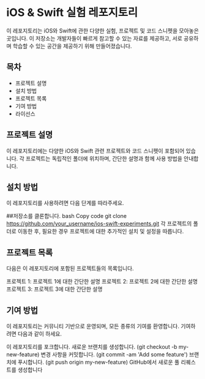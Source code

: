 # iOS & Swift 실험 레포지토리

이 레포지토리는 iOS와 Swift에 관한 다양한 실험, 프로젝트 및 코드 스니펫을 모아놓은 곳입니다. 이 저장소는 개발자들이 빠르게 참고할 수 있는 자료를 제공하고, 서로 공유하며 학습할 수 있는 공간을 제공하기 위해 만들어졌습니다.

## 목차
- 프로젝트 설명
- 설치 방법
- 프로젝트 목록
- 기여 방법
- 라이선스


## 프로젝트 설명
이 레포지토리에는 다양한 iOS와 Swift 관련 프로젝트와 코드 스니펫이 포함되어 있습니다. 각 프로젝트는 독립적인 폴더에 위치하며, 간단한 설명과 함께 사용 방법을 안내합니다.

##  설치 방법
이 레포지토리를 사용하려면 다음 단계를 따라주세요.

##저장소를 클론합니다.
bash
Copy code
git clone https://github.com/your_username/ios-swift-experiments.git
각 프로젝트의 폴더로 이동한 후, 필요한 경우 프로젝트에 대한 추가적인 설치 및 설정을 따릅니다.

## 프로젝트 목록
다음은 이 레포지토리에 포함된 프로젝트들의 목록입니다.

프로젝트 1: 프로젝트 1에 대한 간단한 설명
프로젝트 2: 프로젝트 2에 대한 간단한 설명
프로젝트 3: 프로젝트 3에 대한 간단한 설명

## 기여 방법
이 레포지토리는 커뮤니티 기반으로 운영되며, 모든 종류의 기여를 환영합니다. 기여하려면 다음과 같이 하세요.

이 레포지토리를 포크합니다.
새로운 브랜치를 생성합니다. (git checkout -b my-new-feature)
변경 사항을 커밋합니다. (git commit -am 'Add some feature')
브랜치에 푸시합니다. (git push origin my-new-feature)
GitHub에서 새로운 풀 리퀘스트를 생성합니다